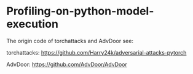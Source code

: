 # Profiling-on-python-model-execution
The origin code of torchattacks and AdvDoor see:

torchattacks: https://github.com/Harry24k/adversarial-attacks-pytorch

AdvDoor: https://github.com/AdvDoor/AdvDoor
